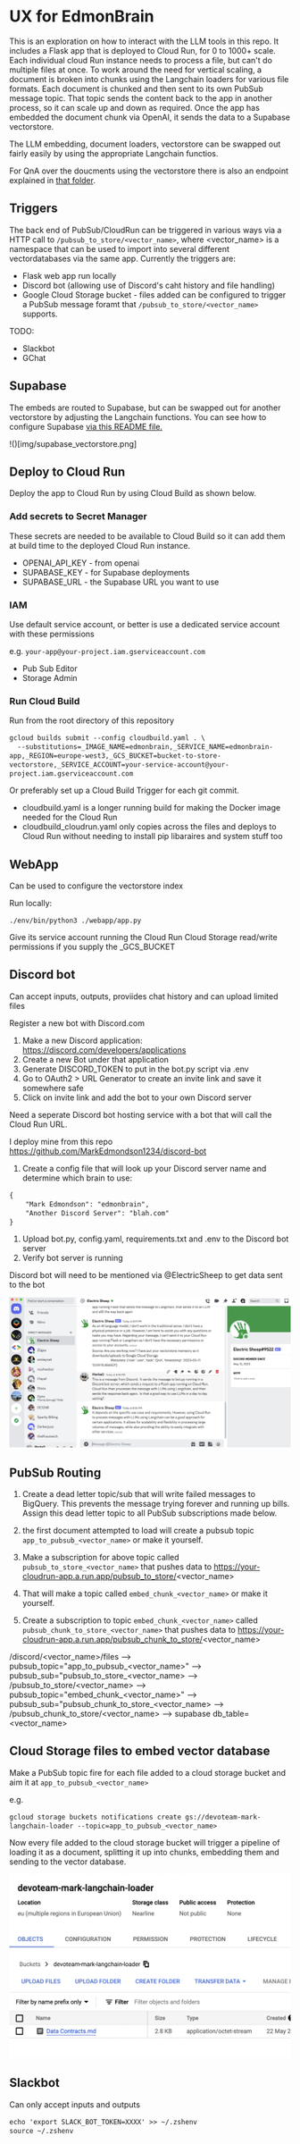 # UX for EdmonBrain

This is an exploration on how to interact with the LLM tools in this repo.  It includes a Flask app that is deployed to Cloud Run, for 0 to 1000+ scale.  Each individual cloud Run instance needs to process a file, but can't do multiple files at once.  To work around the need for vertical scaling, a document is broken into chunks using the Langchain loaders for various file formats.  Each document is chunked and then sent to its own PubSub message topic.  That topic sends the content back to the app in another process, so it can scale up and down as required.  Once the app has embedded the document chunk via OpenAI, it sends the data to a Supabase vectorstore. 

The LLM embedding, document loaders, vectorstore can be swapped out fairly easily by using the appropriate Langchain functios.

For QnA over the doucments using the vectorstore there is also an endpoint explained in [that folder](../qna/README.md).

## Triggers

The back end of PubSub/CloudRun can be triggered in various ways via a HTTP call to `/pubsub_to_store/<vector_name>`, where <vector_name> is a namespace that can be used to import into several different vectordatabases via the same app. Currently the triggers are:

* Flask web app run locally 
* Discord bot (allowing use of Discord's caht history and file handling)
* Google Cloud Storage bucket - files added can be configured to trigger a PubSub message foramt that `/pubsub_to_store/<vector_name>` supports.

TODO:

* Slackbot
* GChat

## Supabase

The embeds are routed to Supabase, but can be swapped out for another vectorstore by adjusting the Langchain functions.  You can see how to configure Supabase [via this README file.](../discord/README.md)

!()[img/supabase_vectorstore.png]


## Deploy to Cloud Run

Deploy the app to Cloud Run by using Cloud Build as shown below. 

### Add secrets to Secret Manager

These secrets are needed to be available to Cloud Build so it can add them at build time to the deployed Cloud Run instance.

* OPENAI_API_KEY - from openai
* SUPABASE_KEY - for Supabase deployments
* SUPABASE_URL - the Supabase URL you want to use



### IAM

Use default service account, or better is use a dedicated service account with these permissions

e.g. `your-app@your-project.iam.gserviceaccount.com`

* Pub Sub Editor
* Storage Admin

### Run Cloud Build

Run from the root directory of this repository

```
gcloud builds submit --config cloudbuild.yaml . \
  --substitutions=_IMAGE_NAME=edmonbrain,_SERVICE_NAME=edmonbrain-app,_REGION=europe-west3,_GCS_BUCKET=bucket-to-store-vectorstore,_SERVICE_ACCOUNT=your-service-account@your-project.iam.gserviceaccount.com
```

Or preferably set up a Cloud Build Trigger for each git commit.
* cloudbuild.yaml is a longer running build for making the Docker image needed for the Cloud Run
* cloudbuild_cloudrun.yaml only copies across the files and deploys to Cloud Run without needing to install pip libaraires and system stuff too


## WebApp

Can be used to configure the vectorstore index

Run locally:

```
./env/bin/python3 ./webapp/app.py   
```

Give its service account running the Cloud Run Cloud Storage read/write permissions if you supply the _GCS_BUCKET

## Discord bot

Can accept inputs, outputs, proviides chat history and can upload limited files

Register a new bot with Discord.com

1. Make a new Discord application: https://discord.com/developers/applications
1. Create a new Bot under that application
1. Generate DISCORD_TOKEN to put in the bot.py script via .env
1. Go to OAuth2 > URL Generator to create an invite link and save it somewhere safe
1. Click on invite link and add the bot to your own Discord server

Need a seperate Discord bot hosting service with a bot that will call the Cloud Run URL.

I deploy mine from this repo https://github.com/MarkEdmondson1234/discord-bot

1. Create a config file that will look up your Discord server name and determine which brain to use:

```
{
	"Mark Edmondson": "edmonbrain",
	"Another Discord Server": "blah.com"
}
```

1. Upload bot.py, config.yaml, requirements.txt and .env to the Discord bot server
1. Verify bot server is running

Discord bot will need to be mentioned via @ElectricSheep to get data sent to the bot

![](img/discord-llm-bit.png)

## PubSub Routing

1. Create a dead letter topic/sub that will write failed messages to BigQuery.  This prevents the message trying forever and running up bills.  Assign this dead letter topic to all PubSub subscriptions made below. 

1. the first document attempted to load will create a pubsub topic `app_to_pubsub_<vector_name>` or make it yourself.
1. Make a subscription for above topic called `pubsub_to_store_<vector_name>` that pushes data to https://your-cloudrun-app.a.run.app/pubsub_to_store/<vector_name>
1. That will make a topic called `embed_chunk_<vector_name>` or make it yourself.
1. Create a subscription to topic `embed_chunk_<vector_name>` called `pubsub_chunk_to_store_<vector_name>` that pushes data to https://your-cloudrun-app.a.run.app/pubsub_chunk_to_store/<vector_name>

/discord/<vector_name>/files --> pubsub_topic="app_to_pubsub_<vector_name>" --> pubsub_sub="pubsub_to_store_<vector_name>  -->
/pubsub_to_store/<vector_name> --> pubsub_topic="embed_chunk_<vector_name>" --> pubsub_sub="pubsub_chunk_to_store_<vector_name> -->
/pubsub_chunk_to_store/<vector_name> --> supabase db_table=<vector_name>

## Cloud Storage files to embed vector database

Make a PubSub topic fire for each file added to a cloud storage bucket and aim it at `app_to_pubsub_<vector_name>`

e.g.

```
gcloud storage buckets notifications create gs://devoteam-mark-langchain-loader --topic=app_to_pubsub_<vector_name>
```

Now every file added to the cloud storage bucket will trigger a pipeline of loading it as a document, splitting it up into chunks, embedding them and sending to the vector database.

![](img/gcs-bucket-trigger.png)

## Slackbot

Can only accept inputs and outputs

```
echo 'export SLACK_BOT_TOKEN=XXXX' >> ~/.zshenv
source ~/.zshenv
```